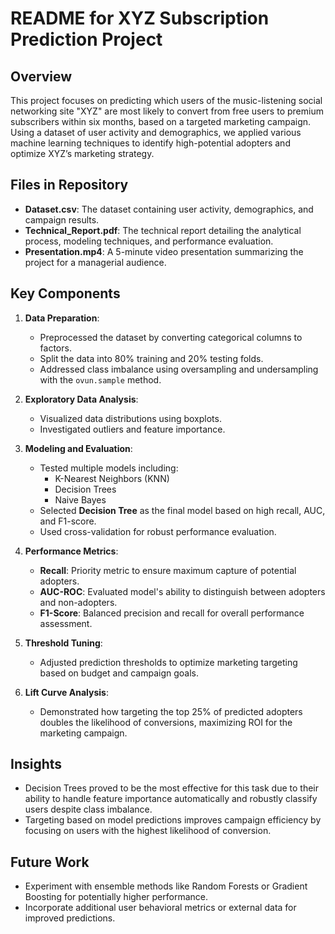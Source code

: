 # README for XYZ Subscription Prediction Project

## Overview
This project focuses on predicting which users of the music-listening social networking site "XYZ" are most likely to convert from free users to premium subscribers within six months, based on a targeted marketing campaign. Using a dataset of user activity and demographics, we applied various machine learning techniques to identify high-potential adopters and optimize XYZ’s marketing strategy.

## Files in Repository
- **Dataset.csv**: The dataset containing user activity, demographics, and campaign results.
- **Technical_Report.pdf**: The technical report detailing the analytical process, modeling techniques, and performance evaluation.
- **Presentation.mp4**: A 5-minute video presentation summarizing the project for a managerial audience.

## Key Components
1. **Data Preparation**:
   - Preprocessed the dataset by converting categorical columns to factors.
   - Split the data into 80% training and 20% testing folds.
   - Addressed class imbalance using oversampling and undersampling with the `ovun.sample` method.

2. **Exploratory Data Analysis**:
   - Visualized data distributions using boxplots.
   - Investigated outliers and feature importance.

3. **Modeling and Evaluation**:
   - Tested multiple models including:
     - K-Nearest Neighbors (KNN)
     - Decision Trees
     - Naive Bayes
   - Selected **Decision Tree** as the final model based on high recall, AUC, and F1-score.
   - Used cross-validation for robust performance evaluation.

4. **Performance Metrics**:
   - **Recall**: Priority metric to ensure maximum capture of potential adopters.
   - **AUC-ROC**: Evaluated model's ability to distinguish between adopters and non-adopters.
   - **F1-Score**: Balanced precision and recall for overall performance assessment.

5. **Threshold Tuning**:
   - Adjusted prediction thresholds to optimize marketing targeting based on budget and campaign goals.

6. **Lift Curve Analysis**:
   - Demonstrated how targeting the top 25% of predicted adopters doubles the likelihood of conversions, maximizing ROI for the marketing campaign.

## Insights
- Decision Trees proved to be the most effective for this task due to their ability to handle feature importance automatically and robustly classify users despite class imbalance.
- Targeting based on model predictions improves campaign efficiency by focusing on users with the highest likelihood of conversion.

## Future Work
- Experiment with ensemble methods like Random Forests or Gradient Boosting for potentially higher performance.
- Incorporate additional user behavioral metrics or external data for improved predictions.
